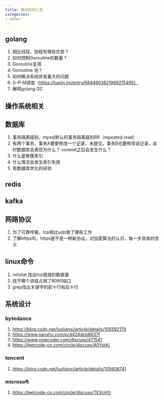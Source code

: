 ```yaml
---
title: 面试经验汇总
categories:
- other
---
```



## golang 
1. 相比线程，协程有哪些优势？
1. 如何控制Goroutine的数量？
2. Goroutine复用
3. Goroutine 池？
4. 如何解决系统并发量大的问题
5. G-P-M调度（https://juejin.im/entry/6844903621969215495）
6. 解释golang GC


## 操作系统相关


## 数据库
1. 事务隔离级别，mysql默认的事务隔离级别RR（repeated read）
2. 有两个事务，事务A要要修改一个记录，未提交。事务B也要修改该记录，此时数据库会表现为什么？ commit之后会发生什么？
3. 什么是聚簇索引
4. 什么情况会发生索引失效
5. 有数据库优化的经验


## redis

## kafka


## 网路协议
1. 为了可靠传输，tcp相比udp做了哪些工作
2. 了解https吗，https是不是一种新协议，对加密算法的认识，每一步具体的含义


## linux命令
1. netstat 找出tcp链接的数据量 
2. 找不哪个进程占用了8080端口
3. grep找出关键字的前十行和后十行


## 系统设计


### bytedance
1. https://blog.csdn.net/luolianxi/article/details/105592179
2. https://www.jianshu.com/p/d424dcb6637f
3. https://www.nowcoder.com/discuss/471541
4. https://leetcode-cn.com/circle/discuss/A0YstA/

### tencent
1. https://blog.csdn.net/luolianxi/article/details/105606741

### microsoft
1. https://leetcode-cn.com/circle/discuss/TEXcH1/
